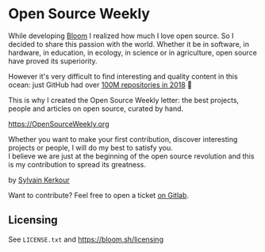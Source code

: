 # Open Source Weekly

<!-- Open source is a revolution of the same magnitude than personal computing.

Like all revolutions, today's entrenched players are trying to downsize it and capture regulation
(all the stupid laws on intellectual property acting like computers and internet are a top-down TV network).

We are building a better world without those dinosaurs. More and more great people from all around the world are contributing to
the commons by opening their work, whether it be Wikipedia, software, agricultural knowledge, science and so on...
Creating a compound corpus which everyone (including future generations) can use to improve the quality of life at a global scale.

This weekly newsletter is their tribune. And this is just the beginning.


            <!-- Open source is a revolution of the same magnitude than personal computing.<br /><br />

    Like all revolutions, today's entrenched players are trying to downsize it and capture regulation
    (all the stupid laws on intellectual property acting like computers and internet are a top-down TV network).<br /><br />

    We are building a better world without those dinosaurs. More and more great people from all around the world are contributing to
    the commons by opening their work, whether it be Wikipedia, software, agricultural knowledge, science and so on...
    Creating a compound corpus which everyone (including future generations) can use to improve the quality of life at a global scale.<br /><br />



    <br /><br />
    So I created this weekly newsletter, lovingly curated by hand, to allow you to learn from the ever-increasing number
    of great people from all around the world who are
    opening their work and creating a compound corpus which everyone (including future
    generations) can use to improve the quality of life at a global scale.<br /><br />
        This is their tribune. And this is just the beginning.<br /><br />

 -->


While developing <a href="https://gitlab.com/bloom42/bloom" target="_blank" rel="noopener">Bloom</a>
I realized how much I love open source. So I decided to share this passion with the world. Whether it be in software, in hardware, in education, in ecology, in science or in agriculture, open source have proved its superiority.
<br />

However it's very difficult to find interesting and quality content in this ocean: just GitHub had over
<a href="https://github.blog/2018-11-08-100m-repos/" target="_blank" rel="noopener">100M repositories in 2018</a> 🤔
<br/>

This is why I created the Open Source Weekly letter: the best projects, people
and articles on open source, curated by hand.
<br/>

https://OpenSourceWeekly.org
<br />

Whether you want to make your first contribution, discover interesting projects or people, I will do my best to satisfy you.
<br/>
I believe we are just at the beginning of the open source revolution and this is my contribution to spread its greatness.
<br/>

by <a href="https://kerkour.fr" target="_blank" rel="noopener">Sylvain Kerkour</a>
<br />

Want to contribute? Feel free to open a ticket
<a href="https://gitlab.com/bloom42/open_source_weekly/issues" target="_blank" rel="noopener">on Gitlab</a>.


## Licensing

See `LICENSE.txt` and https://bloom.sh/licensing
